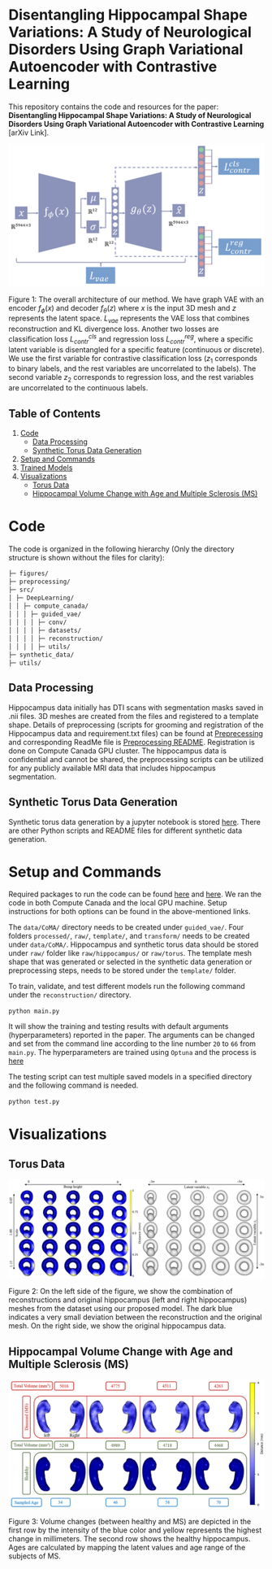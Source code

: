 # Disentangling Hippocampal Shape Variations: A Study of Neurological Disorders Using Graph Variational Autoencoder with Contrastive Learning

This repository contains the code and resources for the paper: **Disentangling Hippocampal Shape Variations: A Study of Neurological Disorders Using Graph Variational Autoencoder with Contrastive Learning** [arXiv Link].

![overall_architecture_update.png](https://github.com/Jakaria08/Explaining_Shape_Variability/blob/master/figures/overall_architecture_update.png)

Figure 1: The overall architecture of our method. We have graph VAE with an encoder $f_\phi(x)$ and decoder $f_\theta(z)$ where $x$ is the input 3D mesh and $z$ represents the latent space. $L_{vae}$ represents the VAE loss that combines reconstruction and KL divergence loss. Another two losses are classification loss $L_{contr}^{cls}$ and regression loss $L_{contr}^{reg}$, where a specific latent variable is disentangled for a specific feature (continuous or discrete). We use the first variable for contrastive classification loss ($z_{1}$ corresponds to binary labels, and the rest variables are uncorrelated to the labels). The second variable $z_{2}$ corresponds to regression loss, and the rest variables are uncorrelated to the continuous labels. 

## Table of Contents

1. [Code](#code)
    - [Data Processing](#data-processing)
    - [Synthetic Torus Data Generation](#synthetic-torus-data-generation)
2. [Setup and Commands](#setup-and-commands)
3. [Trained Models](#trained-models)
4. [Visualizations](#visualizations)
   - [Torus Data](#torus-data)
   - [Hippocampal Volume Change with Age and Multiple Sclerosis (MS)](#hippocampal-volume-change-with-age-and-multiple-sclerosis_(ms))

# Code

The code is organized in the following hierarchy (Only the directory structure is shown without the files for clarity):

```Explaining_Shape_Variability/
├─ figures/
├─ preprocessing/
├─ src/
│ ├─ DeepLearning/
│ │ ├─ compute_canada/
│ │ │ ├─ guided_vae/
│ │ │ │ ├─ conv/
│ │ │ │ ├─ datasets/
│ │ │ │ ├─ reconstruction/
│ │ │ │ ├─ utils/
├─ synthetic_data/
├─ utils/
```

## Data Processing

Hippocampus data initially has DTI scans with segmentation masks saved in .nii files. 3D meshes are created from the files and registered to a template shape. Details of preprocessing (scripts for grooming and registration of the Hippocampus data and requirement.txt files) can be found at [Preprecessing](https://github.com/Jakaria08/Explaining_Shape_Variability/tree/master/preprocessing) and corresponding ReadMe file is [Preprocessing README](https://github.com/Jakaria08/Explaining_Shape_Variability/tree/master/preprocessing#readme). Registration is done on Compute Canada GPU cluster. The hippocampus data is confidential and cannot be shared, the preprocessing scripts can be utilized for any publicly available MRI data that includes hippocampus segmentation.

## Synthetic Torus Data Generation

Synthetic torus data generation by a jupyter notebook is stored [here](https://github.com/Jakaria08/Explaining_Shape_Variability/tree/master/synthetic_data). There are other Python scripts and README files for different synthetic data generation.

# Setup and Commands

Required packages to run the code can be found [here](https://github.com/Jakaria08/Explaining_Shape_Variability/tree/master/src/DeepLearning/compute_canada) and [here](https://github.com/Jakaria08/Explaining_Shape_Variability/tree/master/src/DeepLearning). We ran the code in both Compute Canada and the local GPU machine. Setup instructions for both options can be found in the above-mentioned links.

The `data/CoMA/` directory needs to be created under `guided_vae/`. Four folders `processed/`, `raw/`, `template/`, and `transform/` needs to be created under `data/CoMA/`. Hippocampus and synthetic torus data should be stored under `raw/` folder like `raw/hippocampus/` or `raw/torus`. The template mesh shape that was generated or selected in the synthetic data generation or preprocessing steps, needs to be stored under the `template/` folder.

To train, validate, and test different models run the following command under the `reconstruction/` directory.

`python main.py`

It will show the training and testing results with default arguments (hyperparameters) reported in the paper. The arguments can be changed and set from the command line according to the line number `20` to `66` from `main.py`. The hyperparameters are trained using `Optuna` and the process is [here](https://github.com/Jakaria08/Explaining_Shape_Variability/blob/test2inhib_test_contrastive_inhibition/src/DeepLearning/compute_canada/guided_vae/reconstruction/main.py#L148)

The testing script can test multiple saved models in a specified directory and the following command is needed.

`python test.py`

# Visualizations
## Torus Data
![total_vis.png](https://github.com/Jakaria08/Explaining_Shape_Variability/blob/master/figures/total_vis.png)

Figure 2: On the left side of the figure, we show the combination of reconstructions and original hippocampus (left and right hippocampus) meshes from the dataset using our proposed model. The dark blue indicates a very small deviation between the reconstruction and the original mesh. On the right side, we show the original hippocampus data.

## Hippocampal Volume Change with Age and Multiple Sclerosis (MS)
![MS_range_vol_corrected.png](https://github.com/Jakaria08/Explaining_Shape_Variability/blob/master/figures/MS_range_vol_corrected.png)

Figure 3: Volume changes (between healthy and MS) are depicted in the first row by the intensity of the blue color and yellow represents the highest change in millimeters. The second row shows the healthy hippocampus. Ages are calculated by mapping the latent values and age range of the subjects of MS.
